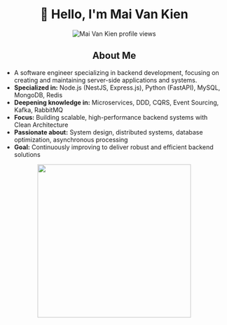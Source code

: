 <h1 align="center">👋 Hello, I'm Mai Van Kien</h1>

<p align="center">
  <img src="https://u8views.com/api/v1/github/profiles/98756240/views/day-week-month-total-count.svg" alt="Mai Van Kien profile views" />
</p>

<h2 align="center">About Me</h2>

<ul>
  <li>A software engineer specializing in backend development, focusing on creating and maintaining server-side applications and systems.</li>
  <li><strong>Specialized in:</strong> Node.js (NestJS, Express.js), Python (FastAPI), MySQL, MongoDB, Redis</li>
  <li><strong>Deepening knowledge in:</strong> Microservices, DDD, CQRS, Event Sourcing, Kafka, RabbitMQ</li>
  <li><strong>Focus:</strong> Building scalable, high-performance backend systems with Clean Architecture</li>
  <li><strong>Passionate about:</strong> System design, distributed systems, database optimization, asynchronous processing</li>
  <li><strong>Goal:</strong> Continuously improving to deliver robust and efficient backend solutions</li>
</ul>


<div align=center>
  <a href="#" title="Maivankien">
    <img width="350" align="center" src="https://github-readme-stats.vercel.app/api/top-langs/?username=maivankien&hide=c%23,powershell,Mathematica,Ruby,Objective-C,Objective-C%2b%2b,Cuda,html,css,ejs,cmake,handlebars,scss&title_color=61dafb&text_color=ffffff&icon_color=61dafb&bg_color=20232a&langs_count=6&layout=compact&border_color=61dafb&hide_border=true" />
  </a>
</div>




